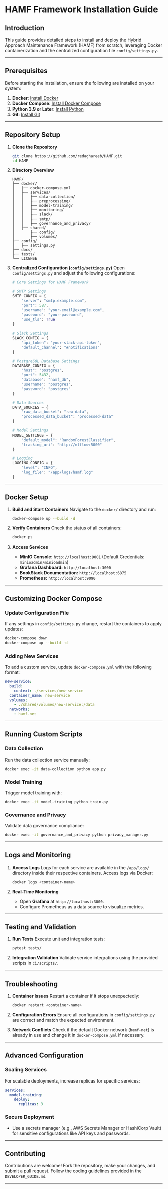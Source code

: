 # **HAMF Framework Installation Guide**

## **Introduction**
This guide provides detailed steps to install and deploy the Hybrid Approach Maintenance Framework (HAMF) from scratch, leveraging Docker containerization and the centralized configuration file `config/settings.py`.

---

## **Prerequisites**
Before starting the installation, ensure the following are installed on your system:

1. **Docker**: [Install Docker](https://docs.docker.com/get-docker/)
2. **Docker Compose**: [Install Docker Compose](https://docs.docker.com/compose/install/)
3. **Python 3.9 or Later**: [Install Python](https://www.python.org/downloads/)
4. **Git**: [Install Git](https://git-scm.com/book/en/v2/Getting-Started-Installing-Git)

---

## **Repository Setup**

1. **Clone the Repository**
   ```bash
   git clone https://github.com/redaghareeb/HAMF.git
   cd HAMF
   ```

2. **Directory Overview**
   ```
   HAMF/
   ├── docker/
   │   ├── docker-compose.yml
   │   ├── services/
   │   │   ├── data-collection/
   │   │   ├── preprocessing/
   │   │   ├── model-training/
   │   │   ├── monitoring/
   │   │   ├── slack/
   │   │   ├── smtp/
   │   │   ├── governance_and_privacy/
   │   ├── shared/
   │       ├── config/
   │       ├── volumes/
   ├── config/
   │   ├── settings.py
   ├── docs/
   ├── tests/
   └── LICENSE
   ```

3. **Centralized Configuration (`config/settings.py`)**
   Open `config/settings.py` and adjust the following configurations:

   ```python
   # Core Settings for HAMF Framework

   # SMTP Settings
   SMTP_CONFIG = {
       "server": "smtp.example.com",
       "port": 587,
       "username": "your-email@example.com",
       "password": "your-password",
       "use_tls": True
   }

   # Slack Settings
   SLACK_CONFIG = {
       "api_token": "your-slack-api-token",
       "default_channel": "#notifications"
   }

   # PostgreSQL Database Settings
   DATABASE_CONFIG = {
       "host": "postgres",
       "port": 5432,
       "database": "hamf_db",
       "username": "postgres",
       "password": "postgres"
   }

   # Data Sources
   DATA_SOURCES = {
       "raw_data_bucket": "raw-data",
       "processed_data_bucket": "processed-data"
   }

   # Model Settings
   MODEL_SETTINGS = {
       "default_model": "RandomForestClassifier",
       "tracking_uri": "http://mlflow:5000"
   }

   # Logging
   LOGGING_CONFIG = {
       "level": "INFO",
       "log_file": "/app/logs/hamf.log"
   }
   ```

---

## **Docker Setup**

1. **Build and Start Containers**
   Navigate to the `docker/` directory and run:
   ```bash
   docker-compose up --build -d
   ```

2. **Verify Containers**
   Check the status of all containers:
   ```bash
   docker ps
   ```

3. **Access Services**
   - **MinIO Console:** `http://localhost:9001` (Default Credentials: `minioadmin/minioadmin`)
   - **Grafana Dashboard:** `http://localhost:3000`
   - **BookStack Documentation:** `http://localhost:6875`
   - **Prometheus:** `http://localhost:9090`

---

## **Customizing Docker Compose**

### **Update Configuration File**
If any settings in `config/settings.py` change, restart the containers to apply updates:
```bash
docker-compose down
docker-compose up --build -d
```

### **Adding New Services**
To add a custom service, update `docker-compose.yml` with the following format:
```yaml
new-service:
  build:
    context: ./services/new-service
  container_name: new-service
  volumes:
    - ./shared/volumes/new-service:/data
  networks:
    - hamf-net
```

---

## **Running Custom Scripts**

### **Data Collection**
Run the data collection service manually:
```bash
docker exec -it data-collection python app.py
```

### **Model Training**
Trigger model training with:
```bash
docker exec -it model-training python train.py
```

### **Governance and Privacy**
Validate data governance compliance:
```bash
docker exec -it governance_and_privacy python privacy_manager.py
```

---

## **Logs and Monitoring**

1. **Access Logs**
   Logs for each service are available in the `/app/logs/` directory inside their respective containers. Access logs via Docker:
   ```bash
   docker logs <container-name>
   ```

2. **Real-Time Monitoring**
   - Open **Grafana** at `http://localhost:3000`.
   - Configure Prometheus as a data source to visualize metrics.

---

## **Testing and Validation**

1. **Run Tests**
   Execute unit and integration tests:
   ```bash
   pytest tests/
   ```

2. **Integration Validation**
   Validate service integrations using the provided scripts in `ci/scripts/`.

---

## **Troubleshooting**

1. **Container Issues**
   Restart a container if it stops unexpectedly:
   ```bash
   docker restart <container-name>
   ```

2. **Configuration Errors**
   Ensure all configurations in `config/settings.py` are correct and match the expected environment.

3. **Network Conflicts**
   Check if the default Docker network (`hamf-net`) is already in use and change it in `docker-compose.yml` if necessary.

---

## **Advanced Configuration**

### **Scaling Services**
For scalable deployments, increase replicas for specific services:
```yaml
services:
  model-training:
    deploy:
      replicas: 3
```

### **Secure Deployment**
- Use a secrets manager (e.g., AWS Secrets Manager or HashiCorp Vault) for sensitive configurations like API keys and passwords.

---

## **Contributing**

Contributions are welcome! Fork the repository, make your changes, and submit a pull request. Follow the coding guidelines provided in the `DEVELOPER_GUIDE.md`.

---
